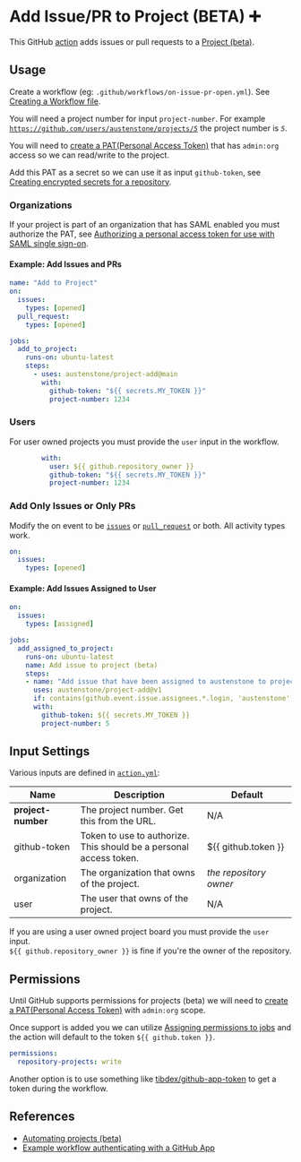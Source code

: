 # Add Issue/PR to Project (BETA) ➕

This GitHub [action](https://docs.github.com/en/actions) adds issues or pull requests to a [Project (beta)](https://github.com/features/issues).

## Usage
Create a workflow (eg: `.github/workflows/on-issue-pr-open.yml`). See [Creating a Workflow file](https://help.github.com/en/articles/configuring-a-workflow#creating-a-workflow-file).

You will need a project number for input `project-number`. For example [`https://github.com/users/austenstone/projects/`*`5`*](https://github.com/users/austenstone/projects/5) the project number is *`5`*.

You will need to [create a PAT(Personal Access Token)](https://github.com/settings/tokens/new?scopes=admin:org) that has `admin:org` access so we can read/write to the project.

Add this PAT as a secret so we can use it as input `github-token`, see [Creating encrypted secrets for a repository](https://docs.github.com/en/enterprise-cloud@latest/actions/security-guides/encrypted-secrets#creating-encrypted-secrets-for-a-repository).

### Organizations

If your project is part of an organization that has SAML enabled you must authorize the PAT, see [Authorizing a personal access token for use with SAML single sign-on](https://docs.github.com/en/enterprise-cloud@latest/authentication/authenticating-with-saml-single-sign-on/authorizing-a-personal-access-token-for-use-with-saml-single-sign-on).

#### Example: Add Issues and PRs
```yml
name: "Add to Project"
on:
  issues:
    types: [opened]
  pull_request:
    types: [opened]

jobs:
  add_to_project:
    runs-on: ubuntu-latest
    steps:
      - uses: austenstone/project-add@main
        with:
          github-token: "${{ secrets.MY_TOKEN }}"
          project-number: 1234
```

### Users

For user owned projects you must provide the `user` input in the workflow.

```yml
        with:
          user: ${{ github.repository_owner }}
          github-token: "${{ secrets.MY_TOKEN }}"
          project-number: 1234
```

### Add Only Issues or Only PRs
Modify the on event to be [`issues`](https://docs.github.com/en/actions/using-workflows/events-that-trigger-workflows#issues) or [`pull_request`](https://docs.github.com/en/actions/using-workflows/events-that-trigger-workflows#pull_request) or both. All activity types work.
```yml
on:
  issues:
    types: [opened]
```
#### Example: Add Issues Assigned to User
```yml
on:
  issues:
    types: [assigned]

jobs:
  add_assigned_to_project:
    runs-on: ubuntu-latest
    name: Add issue to project (beta)
    steps:
    - name: "Add issue that have been assigned to austenstone to project board"
      uses: austenstone/project-add@v1
      if: contains(github.event.issue.assignees.*.login, 'austenstone')
      with:
        github-token: ${{ secrets.MY_TOKEN }}
        project-number: 5
```

## Input Settings
Various inputs are defined in [`action.yml`](action.yml):

| Name | Description | Default |
| --- | - | - |
| **project-number** | The project number. Get this from the URL. | N/A |
| github-token | Token to use to authorize. This should be a personal access token. | ${{&nbsp;github.token&nbsp;}} |
| organization | The organization that owns of the project. | _the repository owner_
| user | The user that owns of the project. | N/A

If you are using a user owned project board you must provide the `user` input.<br>`${{ github.repository_owner }}` is fine if you're the owner of the repository.

## Permissions
Until GitHub supports permissions for projects (beta) we will need to [create a PAT(Personal Access Token)](https://github.com/settings/tokens/new?scopes=admin:org) with `admin:org` scope.

Once support is added you we can utilize [Assigning permissions to jobs](https://docs.github.com/en/actions/using-jobs/assigning-permissions-to-jobs) and the action will default to the token `${{ github.token }}`.

```yml
permissions:
  repository-projects: write
```

Another option is to use something like [tibdex/github-app-token](https://github.com/tibdex/github-app-token) to get a token during the workflow.

## References
- [Automating projects (beta)](https://docs.github.com/en/enterprise-cloud@latest/issues/trying-out-the-new-projects-experience/automating-projects)
- [Example workflow authenticating with a GitHub App](https://docs.github.com/en/enterprise-cloud@latest/issues/trying-out-the-new-projects-experience/automating-projects#example-workflow-authenticating-with-a-github-app)
